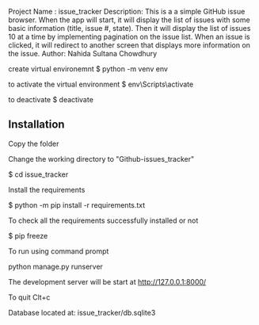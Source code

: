 Project Name : issue_tracker
Description: This is a a simple GitHub issue browser. When the app will start, it will display the list of issues with some basic information (title, issue #, state). Then it will display the list of issues 10 at a time by implementing pagination on the issue list. When an issue is clicked, it will redirect to another screen that displays more information on the issue.
Author: Nahida Sultana Chowdhury


create virtual environemnt
$ python -m venv env

to activate the virtual environment
$ env\Scripts\activate

to deactivate
$ deactivate


Installation
-------------
Copy the folder

Change the working directory to "Github-issues_tracker"

$ cd issue_tracker

Install the requirements

$ python -m pip install -r requirements.txt

To check all the requirements successfully installed or not

$ pip freeze



To run using command prompt

python manage.py runserver

The development server will be start at http://127.0.0.1:8000/

To quit Clt+c

Database located at: issue_tracker/db.sqlite3
